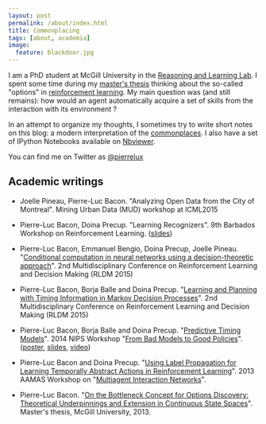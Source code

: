```yaml
---
layout: post
permalink: /about/index.html
title: Commonplacing
tags: [about, academia]
image:
  feature: blackdoor.jpg
---
```


I am a PhD student at McGill University in the [Reasoning and Learning
Lab](http://rl.cs.mcgill.ca).  I spent some time during my [master's
thesis](https://github.com/pierrelux/masters-thesis) thinking about the
so-called "options" in [reinforcement
learning](http://www.scholarpedia.org/article/Reinforcement_learning). My main
question was (and still remains): how would an agent automatically acquire a
set of skills from the interaction with its environment ?

In an attempt to organize my thoughts, I sometimes try to write short notes on
this blog: a modern interpretation of the
[commonplaces](http://en.wikipedia.org/wiki/Commonplace_book). I also have a
set of IPython Notebooks available on
[Nbviewer](http://nbviewer.ipython.org/github/pierrelux/notebooks/tree/master/).

You can find me on Twitter as [@pierrelux](http://twitter.com/pierrelux)

## Academic writings

- Joelle Pineau, Pierre-Luc Bacon. "Analyzing Open Data from the City of Montreal". Mining Urban Data (MUD) workshop at ICML2015

- Pierre-Luc Bacon, Doina Precup. "Learning Recognizers". 9th Barbados Workshop on Reinforcement Learning. ([slides](/barbados2015.pdf))

- Pierre-Luc Bacon, Emmanuel Bengio, Doina Precup, Joelle Pineau. "[Conditional computation in neural networks using a decision-theoretic approach](/bacon-2015-condnet.pdf)". 2nd Multidisciplinary Conference on Reinforcement Learning and Decision Making (RLDM 2015)

- Pierre-Luc Bacon, Borja Balle and Doina Precup. "[Learning and Planning with Timing Information in Markov Decision Processes](/bacon-2015-odm-rldm2015.pdf)". 2nd Multidisciplinary Conference on Reinforcement Learning and Decision Making (RLDM 2015)

- Pierre-Luc Bacon, Borja Balle and Doina Precup. "[Predictive Timing Models](/bacon-2014-predictive_timing_models.pdf)". 2014 NIPS Workshop "[From Bad Models to Good Policies](https://sites.google.com/site/badmodelssdmuworkshop2014/)". ([poster](/bacon-2014-predictive_timing_models-poster.pdf), [slides](/bacon-2014-predictive_timing_models-slides.pdf), [video](https://www.youtube.com/watch?v=CHYoFjfIyMc))

- Pierre-Luc Bacon and Doina Precup. "[Using Label Propagation for Learning Temporally Abstract Actions in Reinforcement Learning](/bacon-2013-label_propagation.pdf)". 2013 AAMAS Workshop on "[Multiagent Interaction Networks](http://staff.vbi.vt.edu/swarup/main/accepted-papers.php)".

- Pierre-Luc Bacon. "[On the Bottleneck Concept for Options Discovery: Theoretical Underpinnings and Extension in Continuous State Spaces](/bacon-2013-msc.pdf)". Master's thesis, McGill University, 2013.
